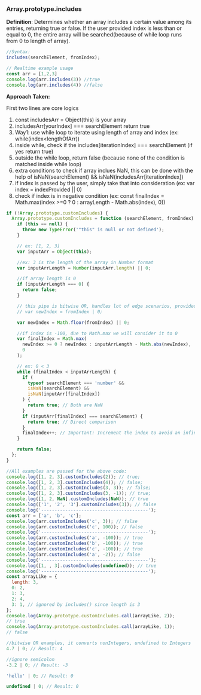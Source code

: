 ### Array.prototype.includes

**Definition**: Determines whether an array includes a certain value among its entries, returning true or false. If the user provided index is less than or equal to 0, the entire array will be searched(because of while loop runs from 0 to length of array).

```js
//Syntax:
includes(searchElement, fromIndex);
```

```js
// Realtime example usage
const arr = [1,2,3]
console.log(arr.includes(3)) //true
console.log(arr.includes(4)) //false
```

<strong>Approach Taken:</strong>

First two lines are core logics

1. const includesArr = Object(this) is your array
2. includesArr[yourIndex] === searchElement return true
3. Way1: use while loop to iterate using length of array and index (ex: while(index<lengthOfArr))
4. inside while, check if the includes[iterationIndex] === searchElement (if yes return true)
5. outside the while loop, return false (because none of the condition is matched inside while loop)
6. extra conditions to check if array inclues NaN, this can be done with the help of isNaN(searchElement) && isNaN(includesArr[iterationIndex])
7. if index is passed by the user, simply take that into consideration (ex: var index = indexProvided || 0)
8. check if index is in negative condition (ex: const finalIndex = Math.max(index >=0 ? 0 : arrayLength - Math.abs(index), 0))

```javascript
if (!Array.prototype.customIncludes) {
  Array.prototype.customIncludes = function (searchElement, fromIndex) {
    if (this == null) {
      throw new TypeError('"this" is null or not defined');
    }

    // ex: [1, 2, 3]
    var inputArr = Object(this);

    //ex: 3 is the length of the array in Number format
    var inputArrLength = Number(inputArr.length) || 0;

    //if array length is 0
    if (inputArrLength === 0) {
      return false;
    }

    // this pipe is bitwise OR, handles lot of edge scenarios, provided few examples at the bottom
    // var newIndex = fromIndex | 0;

    var newIndex = Math.floor(fromIndex) || 0;

    //if index is -100, due to Math.max we will consider it to 0
    var finalIndex = Math.max(
      newIndex >= 0 ? newIndex : inputArrLength - Math.abs(newIndex),
      0
    );

    // ex: 0 < 3
    while (finalIndex < inputArrLength) {
      if (
        typeof searchElement === 'number' &&
        isNaN(searchElement) &&
        isNaN(inputArr[finalIndex])
      ) {
        return true; // Both are NaN
      }
      if (inputArr[finalIndex] === searchElement) {
        return true; // Direct comparison
      }
      finalIndex++; // Important: Increment the index to avoid an infinite loop
    }

    return false;
  };
}

//All examples are passed for the above code:
console.log([1, 2, 3].customIncludes(2)); // true;
console.log([1, 2, 3].customIncludes(4)); // false;
console.log([1, 2, 3].customIncludes(3, 3)); // false;
console.log([1, 2, 3].customIncludes(3, -1)); // true;
console.log([1, 2, NaN].customIncludes(NaN)); // true
console.log(['1', '2', '3'].customIncludes(3)); // false
console.log('----------------------------------------');
const arr = ['a', 'b', 'c'];
console.log(arr.customIncludes('c', 3)); // false
console.log(arr.customIncludes('c', 100)); // false
console.log('----------------------------------------');
console.log(arr.customIncludes('a', -100)); // true
console.log(arr.customIncludes('b', -100)); // true
console.log(arr.customIncludes('c', -100)); // true
console.log(arr.customIncludes('a', -2)); // false
console.log('----------------------------------------');
console.log([1, , 3].customIncludes(undefined)); // true
console.log('----------------------------------------');
const arrayLike = {
  length: 3,
  0: 2,
  1: 3,
  2: 4,
  3: 1, // ignored by includes() since length is 3
};
console.log(Array.prototype.customIncludes.call(arrayLike, 2));
// true
console.log(Array.prototype.customIncludes.call(arrayLike, 1));
// false
```

```js
//bitwise OR examples, it converts nonIntegers, undefined to Integers
4.7 | 0; // Result: 4
```

```js
//ignore semicolon
-3.2 | 0; // Result: -3
```

```js
'hello' | 0; // Result: 0
```

```js
undefined | 0; // Result: 0
```
